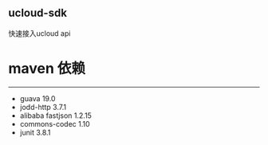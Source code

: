 ucloud-sdk
----------
快速接入ucloud api

# maven 依赖
------------
* guava 19.0
* jodd-http 3.7.1
* alibaba fastjson 1.2.15
* commons-codec 1.10
* junit 3.8.1

# 

